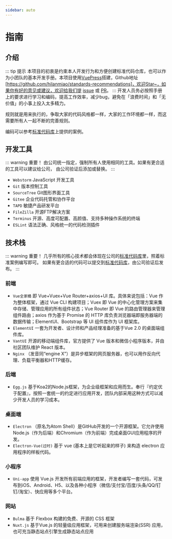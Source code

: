 ```yaml
---
sidebar: auto
---
```


# 指南

[https://github.com/hilanmiao/standards-recommendations]: https://github.com/hilanmiao/standards-recommendations

[PR]: https://github.com/hilanmiao/standards-recommendations/pulls

[issue]: https://github.com/hilanmiao/standards-recommendations/issues

[标准代码库]: https://github.com/hilanmiao

[VuePress]: https://vuepress.vuejs.org/zh/

## 介绍
::: tip 提示
本项目的初衷是约束本人开发行为和方便创建标准代码仓库，也可以作为小团队的基本开发手册。本项目使用[VuePress]搭建，Github地址[https://github.com/hilanmiao/standards-recommendations]，欢迎Star~，如果你有好的意见或建议，欢迎给我们提 [issue] 或 [PR]。
:::
开发人员务必按照手册上的要求进行学习和编码，提高工作效率，减少bug，避免在「浪费时间」和「无价值」的小事上投入太多精力。

规则就是用来执行的，争取大家的代码风格都一样，大家的工作环境都一样，而这需要所有人一起不断的完善规则。

编码可以参考[标准代码库]上提供的案例。

## 开发工具 <Badge text="强制" type="error"/>
::: warning 重要！
由公司统一指定，强制所有人使用相同的工具。如果有更合适的工具可以建议给公司，
由公司验证后添加或替换。
:::
- `Webstorm` JavaScript 开发工具
- `Git` 版本控制工具
- `SourceTree` Git图形界面工具
- `Gitee` 企业代码托管和协作平台
- `TAPD` 敏捷产品研发平台
- `FileZilla` 开源FTP解决方案  
- `Terminus` 开源、高度可配置、高颜值、支持多种操作系统的终端
- `ESLint` 语法正确、风格统一的代码检测插件

## 技术栈 <Badge text="强制" type="error"/>
::: warning 重要！
几乎所有的核心技术都会体现在公司的[标准代码库]里，照着标准案例编写即可。
如果有更合适的代码可以提交到[标准代码库]，由公司验证后发布。
:::
### 前端
- `Vue全家桶` 即 Vue+Vuex+Vue Router+axios+UI 库。具体来说包括：Vue 作为整体框架，通过 Vue CLI 构建项目；Vuex 即 Vue 的中心化管理方案来集中存储、管理应用的所有组件状态；Vue Router 即 Vue 的路由管理器来管理组件路由；axios 作为基于 Promise 的 HTTP 库负责浏览器端即服务器端的数据传输；ElementUI、Bootstrap 等 UI 组件库作为 UI 框架库。
- `ElementUI` 一套为开发者、设计师和产品经理准备的基于Vue 2.0 的桌面端组件库。
- `VantUI` 开源的移动端组件库，官方提供了 Vue 版本和微信小程序版本，并由社区团队维护 React 版本。
- `Nginx` （发音同“engine X”）是异步框架的网页服务器，也可以用作反向代理、负载平衡器和HTTP缓存。
### 后端
- `Egg.js` 基于Koa2的Node.js框架，为企业级框架和应用而生。奉行『约定优于配置』，按照一套统一的约定进行应用开发，团队内部采用这种方式可以减少开发人员的学习成本。
### 桌面端
- `Electron` （原名为Atom Shell）是GitHub开发的一个开源框架。它允许使用Node.js（作为后端）和Chromium（作为前端）完成桌面GUI应用程序的开发。
- `Electron-Vue(过时)` 基于 vue (基本上是它听起来的样子) 来构造 electron 应用程序的样板代码。
### 小程序
- `Uni-app` 使用 Vue.js 开发所有前端应用的框架，开发者编写一套代码，可发布到iOS、Android、H5、以及各种小程序（微信/支付宝/百度/头条/QQ/钉钉/淘宝）、快应用等多个平台。
### 网站
- `Bulma` 基于 Flexbox 构建的免费、开源的 CSS 框架
- `Nuxt.js` 基于Vue.js 的轻量级应用框架，可用来创建服务端渲染(SSR) 应用，也可充当静态站点引擎生成静态站点应用


